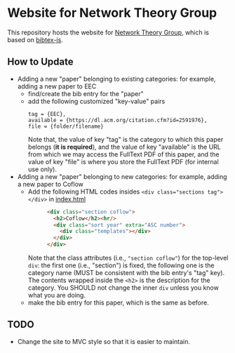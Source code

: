 # Website for Network Theory Group

This repository hosts the website for [Network Theory Group](https://network-theory-group.github.io), which is based on [bibtex-js](https://github.com/pcooksey/bibtex-js).

## How to Update 

+ Adding a new "paper" belonging to existing categories: for example, adding a new paper to EEC
    + find/create the bib entry for the "paper"
    + add the following customized "key-value" pairs
      ```
      tag = {EEC},
      available = {https://dl.acm.org/citation.cfm?id=2591976},
      file = {folder/filename}
      ```
      Note that, the value of key "tag" is the category to which this paper belongs (**it is required**), and the value of key "available" is the URL from which we may access the FullText PDF of this paper, and the value of key "file" is where you store the FullText PDF (for internal use only).
 + Adding a new "paper" belonging to new categories: for example, adding a new paper to Coflow
    + Add the following HTML codes insides `<div class="sections tag"></div>` in [index.html](./index.html)
      ```html
            <div class="section coflow">
              <h2>Coflow</h2><hr/>
              <div class="sort year" extra="ASC number">
                <div class="templates"></div>
              </div>
            </div>
      ```
      Note that the class attributes (i.e., `"section coflow"`) for the top-level `div`: the first one (i.e., "section") is fixed, the following one is the category name (MUST be consistent with the bib entry's "tag" key). The contents wrapped inside the `<h2>` is the description for the category. You SHOULD not change the inner `div` unless you know what you are doing.
     + make the bib entry for this paper, which is the same as before.
     
     
  
  ## TODO
  
  + Change the site to MVC style so that it is easier to maintain.
  
  

